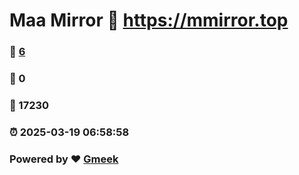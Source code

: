 # Maa Mirror :link: https://mmirror.top 
### :page_facing_up: [6](https://mmirror.top/tag.html) 
### :speech_balloon: 0 
### :hibiscus: 17230 
### :alarm_clock: 2025-03-19 06:58:58 
### Powered by :heart: [Gmeek](https://github.com/Meekdai/Gmeek)
